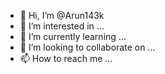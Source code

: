 - 👋 Hi, I’m @Arun143k
- 👀 I’m interested in ...
- 🌱 I’m currently learning ...
- 💞️ I’m looking to collaborate on ...
- 📫 How to reach me ...

<!---
Arun143k/Arun143k is a ✨ special ✨ repository because its `README.md` (this file) appears on your GitHub profile.
You can click the Preview link to take a look at your changes.
--->
